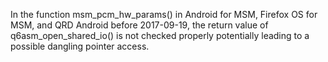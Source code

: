In the function msm_pcm_hw_params() in Android for MSM, Firefox OS for MSM, and QRD Android before 2017-09-19, the return value of q6asm_open_shared_io() is not checked properly potentially leading to a possible dangling pointer access.